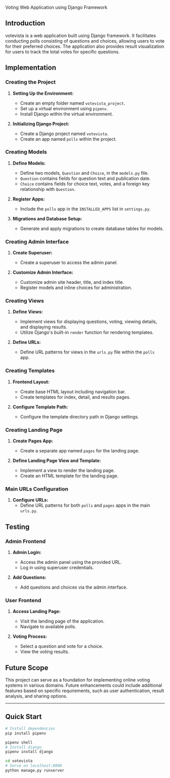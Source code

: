 Voting Web Application using Django Framework

## Introduction

votevista is a web application built using Django framework. It facilitates conducting polls consisting of questions and choices, allowing users to vote for their preferred choices. The application also provides result visualization for users to track the total votes for specific questions.

## Implementation

### Creating the Project

1. **Setting Up the Environment:**
   - Create an empty folder named `votevista_project`.
   - Set up a virtual environment using `pipenv`.
   - Install Django within the virtual environment.

2. **Initializing Django Project:**
   - Create a Django project named `votevista`.
   - Create an app named `polls` within the project.

### Creating Models

1. **Define Models:**
   - Define two models, `Question` and `Choice`, in the `models.py` file.
   - `Question` contains fields for question text and publication date.
   - `Choice` contains fields for choice text, votes, and a foreign key relationship with `Question`.

2. **Register Apps:**
   - Include the `polls` app in the `INSTALLED_APPS` list in `settings.py`.

3. **Migrations and Database Setup:**
   - Generate and apply migrations to create database tables for models.

### Creating Admin Interface

1. **Create Superuser:**
   - Create a superuser to access the admin panel.

2. **Customize Admin Interface:**
   - Customize admin site header, title, and index title.
   - Register models and inline choices for administration.

### Creating Views

1. **Define Views:**
   - Implement views for displaying questions, voting, viewing details, and displaying results.
   - Utilize Django's built-in `render` function for rendering templates.

2. **Define URLs:**
   - Define URL patterns for views in the `urls.py` file within the `polls` app.

### Creating Templates

1. **Frontend Layout:**
   - Create base HTML layout including navigation bar.
   - Create templates for index, detail, and results pages.

2. **Configure Template Path:**
   - Configure the template directory path in Django settings.

### Creating Landing Page

1. **Create Pages App:**
   - Create a separate app named `pages` for the landing page.

2. **Define Landing Page View and Template:**
   - Implement a view to render the landing page.
   - Create an HTML template for the landing page.

### Main URLs Configuration

1. **Configure URLs:**
   - Define URL patterns for both `polls` and `pages` apps in the main `urls.py`.

## Testing

### Admin Frontend

1. **Admin Login:**
   - Access the admin panel using the provided URL.
   - Log in using superuser credentials.

2. **Add Questions:**
   - Add questions and choices via the admin interface.

### User Frontend

1. **Access Landing Page:**
   - Visit the landing page of the application.
   - Navigate to available polls.

2. **Voting Process:**
   - Select a question and vote for a choice.
   - View the voting results.

## Future Scope

This project can serve as a foundation for implementing online voting systems in various domains. Future enhancements could include additional features based on specific requirements, such as user authentication, result analysis, and sharing options.

---

## Quick Start
``` bash
# Install dependencies
pip install pipenv

pipenv shell
# Install django
pipenv install django

cd votevista
# Serve on localhost:8000
python manage.py runserver
```
